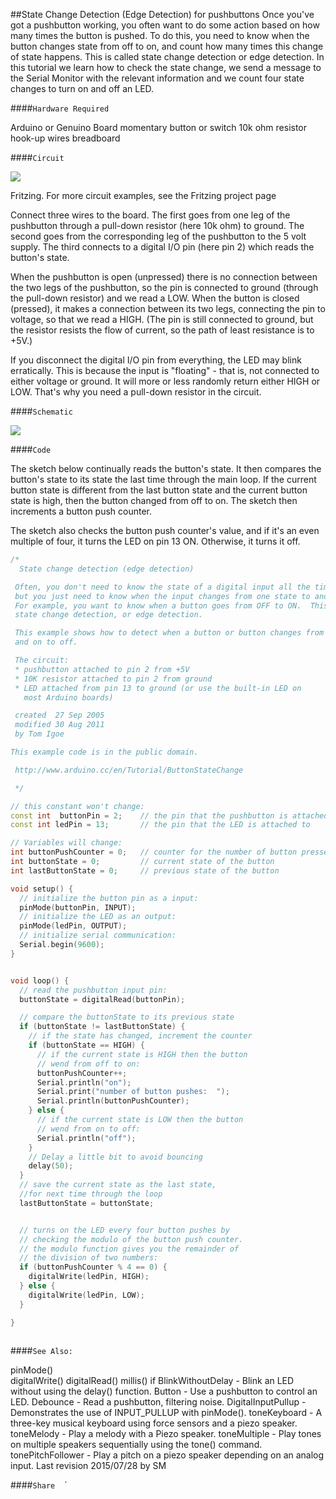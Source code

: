 ##State Change Detection (Edge Detection) for pushbuttons
Once you've got a pushbutton working, you often want to do some action based on how many times the button is pushed. To do this, you need to know when the button changes state from off to on, and count how many times this change of state happens.  This is called state change detection or edge detection. In this tutorial we learn how to check the state change, we send a message to the Serial Monitor with the relevant information and we count four state changes to turn on and off an LED.

####`Hardware Required`


Arduino or Genuino Board
momentary button or switch
10k ohm resistor
hook-up wires
breadboard

####`Circuit`



![](img/button.png)

Fritzing. For more circuit examples, see the Fritzing project page 

Connect three wires to the board.  The first goes from one leg of the pushbutton through a pull-down resistor (here 10k ohm) to ground.  The second goes from the corresponding leg of the pushbutton to the 5 volt supply.  The third connects to a digital I/O pin (here pin 2) which reads the button's state.

When the pushbutton is open (unpressed) there is no connection between the two legs of the pushbutton, so the pin is connected to ground (through the pull-down resistor) and we read a LOW.  When the button is closed (pressed), it makes a connection between its two legs, connecting the pin to voltage, so that we read a HIGH.  (The pin is still connected to ground, but the resistor resists the flow of current, so the path of least resistance is to +5V.)

If you disconnect the digital I/O pin from everything, the LED may blink erratically.  This is because the input is "floating" - that is, not connected to either voltage or ground. It will more or less randomly return either HIGH or LOW.  That's why you need a pull-down resistor in the circuit.

####`Schematic`




![](img/button_sch.png)


####`Code`

The sketch below continually reads the button's state.  It then compares the button's state to its state the last time through the main loop.  If the current button state is different from the last button state and the current button state is high, then the button changed from off to on.  The sketch then increments a button push counter. 

The sketch also checks the button push counter's value, and if it's an even multiple of four, it turns the LED on pin 13 ON.  Otherwise, it turns it off.




  
```c++
/*
  State change detection (edge detection)

 Often, you don't need to know the state of a digital input all the time,
 but you just need to know when the input changes from one state to another.
 For example, you want to know when a button goes from OFF to ON.  This is called
 state change detection, or edge detection.

 This example shows how to detect when a button or button changes from off to on
 and on to off.

 The circuit:
 * pushbutton attached to pin 2 from +5V
 * 10K resistor attached to pin 2 from ground
 * LED attached from pin 13 to ground (or use the built-in LED on
   most Arduino boards)

 created  27 Sep 2005
 modified 30 Aug 2011
 by Tom Igoe

This example code is in the public domain.

 http://www.arduino.cc/en/Tutorial/ButtonStateChange

 */

// this constant won't change:
const int  buttonPin = 2;    // the pin that the pushbutton is attached to
const int ledPin = 13;       // the pin that the LED is attached to

// Variables will change:
int buttonPushCounter = 0;   // counter for the number of button presses
int buttonState = 0;         // current state of the button
int lastButtonState = 0;     // previous state of the button

void setup() {
  // initialize the button pin as a input:
  pinMode(buttonPin, INPUT);
  // initialize the LED as an output:
  pinMode(ledPin, OUTPUT);
  // initialize serial communication:
  Serial.begin(9600);
}


void loop() {
  // read the pushbutton input pin:
  buttonState = digitalRead(buttonPin);

  // compare the buttonState to its previous state
  if (buttonState != lastButtonState) {
    // if the state has changed, increment the counter
    if (buttonState == HIGH) {
      // if the current state is HIGH then the button
      // wend from off to on:
      buttonPushCounter++;
      Serial.println("on");
      Serial.print("number of button pushes:  ");
      Serial.println(buttonPushCounter);
    } else {
      // if the current state is LOW then the button
      // wend from on to off:
      Serial.println("off");
    }
    // Delay a little bit to avoid bouncing
    delay(50);
  }
  // save the current state as the last state,
  //for next time through the loop
  lastButtonState = buttonState;


  // turns on the LED every four button pushes by
  // checking the modulo of the button push counter.
  // the modulo function gives you the remainder of
  // the division of two numbers:
  if (buttonPushCounter % 4 == 0) {
    digitalWrite(ledPin, HIGH);
  } else {
    digitalWrite(ledPin, LOW);
  }

}
  
```





####`See Also:`

pinMode()   
digitalWrite() 
digitalRead()
millis()
if
BlinkWithoutDelay - Blink an LED without using the delay() function.
Button - Use a pushbutton to control an LED.
Debounce - Read a pushbutton, filtering noise.
DigitalInputPullup - Demonstrates the use of INPUT_PULLUP with pinMode().
toneKeyboard - A three-key musical keyboard using force sensors and a piezo speaker.
toneMelody - Play a melody with a Piezo speaker.
toneMultiple - Play tones on multiple speakers sequentially using the tone() command.
tonePitchFollower - Play a pitch on a piezo speaker depending on an analog input.
 Last revision 2015/07/28 by SM 



				
				




  ####`Share`
`
`
`
